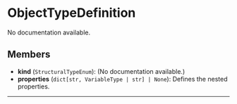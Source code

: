 # ObjectTypeDefinition

No documentation available.

## Members
- **kind** (`StructuralTypeEnum`): (No documentation available.)
- **properties** (`dict[str, VariableType | str] | None`): Defines the nested properties.

---
